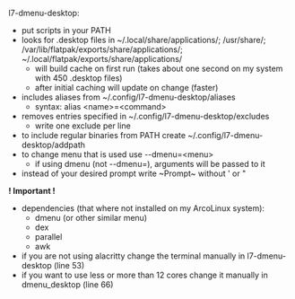 l7-dmenu-desktop:
- put scripts in your PATH
- looks for .desktop files in ~/.local/share/applications/; /usr/share/;
  /var/lib/flatpak/exports/share/applications/; ~/.local/flatpak/exports/share/applications/
    - will build cache on first run (takes about one second on my system with 450 .desktop files)
    - after initial caching will update on change (faster)
- includes aliases from ~/.config/l7-dmenu-desktop/aliases
    - syntax: alias \<name\>=\<command\>
- removes entries specified in ~/.config/l7-dmenu-desktop/excludes
    - write one exclude per line
- to include regular binaries from PATH create ~/.config/l7-dmenu-desktop/addpath
- to change menu that is used use --dmenu=\<menu\>
    - if using dmenu (not --dmenu=), arguments will be passed to it
- instead of your desired prompt write ~Prompt~ without ' or "

**! Important !**
- dependencies (that where not installed on my ArcoLinux system):
    - dmenu (or other similar menu)
    - dex
    - parallel
    - awk
- if you are not using alacritty change the terminal manually in l7-dmenu-desktop (line 53)
- if you want to use less or more than 12 cores change it manually in dmenu_desktop (line 66)

